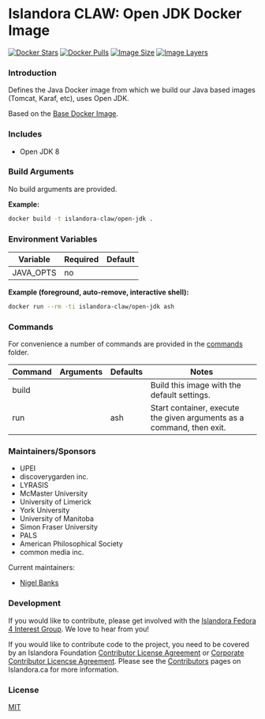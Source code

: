 # Islandora CLAW: Open JDK Docker Image

[![Docker Stars](https://img.shields.io/docker/stars/islandora-claw/open-jdk.svg)](https://hub.docker.com/r/islandora-claw/open-jdk/)
[![Docker Pulls](https://img.shields.io/docker/pulls/islandora-claw/open-jdk.svg)](https://hub.docker.com/r/islandora-claw/open-jdk/)
[![Image Size](https://img.shields.io/imagelayers/image-size/islandora-claw/open-jdk/latest.svg)](https://imagelayers.io/?images=islandora-claw/open-jdk:latest)
[![Image Layers](https://img.shields.io/imagelayers/layers/islandora-claw/open-jdk/latest.svg)](https://imagelayers.io/?images=islandora-claw/open-jdk:latest)

### Introduction

Defines the Java Docker image from which we build our Java based images (Tomcat,
Karaf, etc), uses Open JDK.

Based on the [Base Docker Image](https://github.com/Islandora-CLAW/docker-base).

### Includes

* Open JDK 8

### Build Arguments

No build arguments are provided.

**Example:**
```bash
docker build -t islandora-claw/open-jdk .
```

### Environment Variables

| Variable  | Required | Default |
|-----------|----------|---------|
| JAVA_OPTS | no       |         |

**Example (foreground, auto-remove, interactive shell):**
```bash
docker run --rm -ti islandora-claw/open-jdk ash
```

### Commands

For convenience a number of commands are provided in the [commands](/commands)
folder.

| Command | Arguments | Defaults | Notes                                                                 |
|---------|-----------|----------|-----------------------------------------------------------------------|
| build   |           |          | Build this image with the default settings.                           |
| run     |           | ash      | Start container, execute the given arguments as a command, then exit. |

### Maintainers/Sponsors

* UPEI
* discoverygarden inc.
* LYRASIS
* McMaster University
* University of Limerick
* York University
* University of Manitoba
* Simon Fraser University
* PALS
* American Philosophical Society
* common media inc.

Current maintainers:

* [Nigel Banks](https://github.com/nigelgbanks)

### Development

If you would like to contribute, please get involved with the
[Islandora Fedora 4 Interest Group](https://github.com/Islandora/Islandora-Fedora4-Interest-Group).
We love to hear from you!

If you would like to contribute code to the project, you need to be covered by
an Islandora Foundation
[Contributor License Agreement](http://islandora.ca/sites/default/files/islandora_cla.pdf)
or
[Corporate Contributor Licencse Agreement](http://islandora.ca/sites/default/files/islandora_ccla.pdf).
Please see the [Contributors](http://islandora.ca/resources/contributors) pages
on Islandora.ca for more information.

### License

[MIT](https://opensource.org/licenses/MIT)
